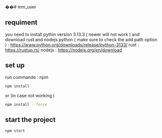 ��#   m m _ u s e r 
## requiment
 you need to install pythin version 3.13.3 ( newer will not work ) and download rust and nodejs 
python ( make sure to check the add path option ) : https://www.python.org/downloads/release/python-3133/
rust :  https://rustup.rs/
nodejs : https://nodejs.org/en/download

## set up
run commande : npm 
```bash
npm install
```
or (in case not working )
```bash
npm install --force 
```
## start the project
```bash
npm start  
```
